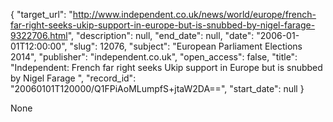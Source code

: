 {
  "target_url": "http://www.independent.co.uk/news/world/europe/french-far-right-seeks-ukip-support-in-europe-but-is-snubbed-by-nigel-farage-9322706.html", 
  "description": null, 
  "end_date": null, 
  "date": "2006-01-01T12:00:00", 
  "slug": 12076, 
  "subject": "European Parliament Elections 2014", 
  "publisher": "independent.co.uk", 
  "open_access": false, 
  "title": "Independent:  French far right seeks Ukip support in Europe but is snubbed by Nigel Farage ", 
  "record_id": "20060101T120000/Q1FPiAoMLumpfS+jtaW2DA==", 
  "start_date": null
}

None